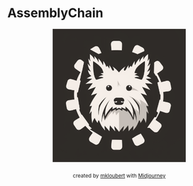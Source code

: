 # AssemblyChain

<center>
<img width="300" src="https://github.com/assemblychain-ai/.github/blob/main/profile/assets/assemblychain_logo.png" />

<sub>created by [mkloubert](https://github.com/mkloubert) with [Midjourney](https://www.midjourney.com/)</sub>
</center>
